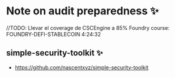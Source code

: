# Note on audit preparedness ✨
//TODO: Llevar el coverage de CSCEngine a 85%
Foundry course: FOUNDRY-DEFI-STABLECOIN
4:24:32

## simple-security-toolkit ✨

- https://github.com/nascentxyz/simple-security-toolkit